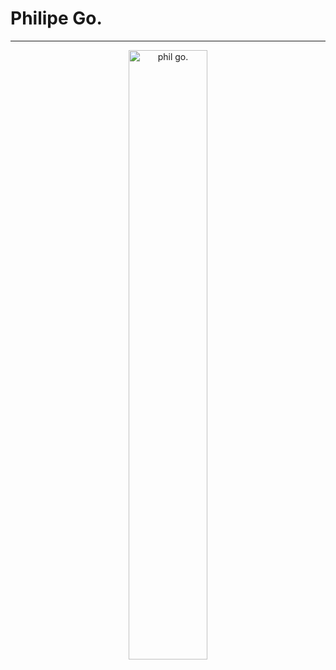 # Philipe Go.

<hr>
<p style="text-align:center;"><img src="./image/philGOpic.png" alt="phil go." height="50%" width="50%"></p>
